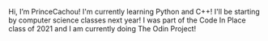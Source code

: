 Hi, I’m PrinceCachou! I'm currently learning Python and C++! I'll be starting by computer science classes next year! I was part of the Code In Place class of 2021 and I am currently doing The Odin Project! 
